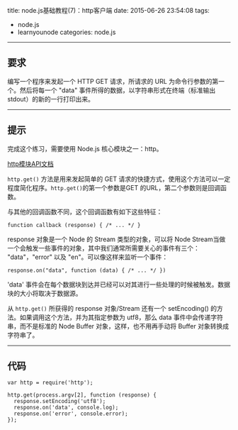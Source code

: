 title: node.js基础教程(7)：http客户端
date: 2015-06-26 23:54:08
tags:
- node.js
- learnyounode
categories: node.js

---

## 要求


编写一个程序来发起一个 HTTP GET 请求，所请求的 URL 为命令行参数的第一个。然后将每一个 "data" 事件所得的数据，以字符串形式在终端（标准输出 stdout）的新的一行打印出来。

-------------------------------------------------------------------------------
<!-- more -->
## 提示

完成这个练习，需要使用 Node.js 核心模块之一：http。

[http模块API文档](file://D:\Work\Nodejs\node_modules\learnyounode\node_apido\http.html)

```http.get()``` 方法是用来发起简单的 GET 请求的快捷方式，使用这个方法可以一定程度简化程序。```http.get()```的第一个参数是GET 的URL，第二个参数则是回调函数。

与其他的回调函数不同，这个回调函数有如下这些特征：

    function callback (response) { /* ... */ }

response 对象是一个 Node 的 Stream 类型的对象，可以将 Node Stream当做一个会触发一些事件的对象，其中我们通常所需要关心的事件有三个： "data"，"error" 以及 "en"。可以像这样来监听一个事件：

    response.on("data", function (data) { /* ... */ })

'data' 事件会在每个数据块到达并已经可以对其进行一些处理的时候被触发。数据块的大小将取决于数据源。

从 ```http.get()``` 所获得的 response 对象/Stream 还有一个 setEncoding() 的方法。如果调用这个方法，并为其指定参数为 utf8，那么 data 事件中会传递字符串，而不是标准的 Node Buffer 对象，这样，也不用再手动将 Buffer 对象转换成字符串了。

-------------------------------------------------------------------------------

## 代码

    var http = require('http');

    http.get(process.argv[2], function (response) {
      response.setEncoding('utf8');
      response.on('data', console.log);
      response.on('error', console.error);
    });